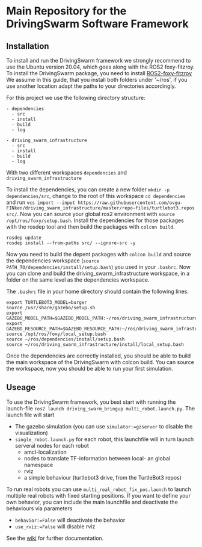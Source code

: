 # Main Repository for the DrivingSwarm Software Framework

## Installation

To install and run the DrivingSwarm framework we strongly recommend to use the Ubuntu version 20.04, which goes along with the ROS2 foxy-fitzroy.
To install the DrivingSwarm package, you need to install [ROS2-foxy-fitzroy](https://docs.ros.org/en/foxy/Installation.html)
We assume in this guide, that you install both folders under '~/ros', if you use another location adapt the paths to your directories accordingly.


For this project we use the following directory structure:
```
- dependencies
  - src
  - install
  - build
  - log

- driving_swarm_infrastructure
  - src
  - install
  - build
  - log
```

With two different workspaces `dependencies` and `driving_swarm_infrastructure`

To install the dependencies, you can create a new folder `mkdir -p dependencies/src`, change to the root of this workspace `cd dependencies` and run  `vcs import --input https://raw.githubusercontent.com/ovgu-FINken/driving_swarm_infrastructure/master/repo-files/turtlebot3.repos src/`.
Now you can source your global ros2 environment with `source /opt/ros/foxy/setup.bash`. Install the dependencies for those packages with the rosdep tool and then build the packages with `colcon build`.
```
rosdep update
rosdep install --from-paths src/ --ignore-src -y
```
Now you need to build the depent packages with `colcon build` and source the dependencies workspace (`source PATH_TO/dependencies/install/setup.bash`) you used in your `.bashrc`.
Now you can clone and build the driving_swarm_infrastructure workspace, in a folder on the same level as the dependencies workspace.

The `.bashrc` file in your home directory should contain the following lines:
```
export TURTLEBOT3_MODEL=burger
source /usr/share/gazebo/setup.sh
export GAZEBO_MODEL_PATH=$GAZEBO_MODEL_PATH:~/ros/driving_swarm_infrastructure/src/driving_swarm_bringup/models/:~/ros/dependencies/install/turtlebot3_gazebo/share/turtlebot3_gazebo/models:~/ros/driving_swarm_representation/src/driving_swarm_representation/models/
export GAZEBO_RESOURCE_PATH=$GAZEBO_RESOURCE_PATH:~/ros/driving_swarm_infrastructure/src/driving_swarm_bringup/worlds/:~/ros/dependencies/install/turtlebot3_gazebo/share/turtlebot3_gazebo/models
source /opt/ros/foxy/local_setup.bash
source ~/ros/dependencies/install/setup.bash
source ~/ros/driving_swarm_infrastructure/install/local_setup.bash
```

Once the dependencies are correctly installed, you should be able to build the main workspace of the DrivingSwarm with colcon build.
You can source the workspace, now you should be able to run your first simulation.


## Useage

To use the DrivingSwarm framework, you best start with running the launch-file `ros2 launch driving_swarm_bringup multi_robot.launch.py`.
The launch file will start
- The gazebo simulation (you can use `simulator:=gzserver` to disable the visualization)
- `single_robot.launch.py` for each robot, this launchfile will in turn launch serveral nodes for each robot
  - amcl-localization
  - nodes to translate TF-information between local- an global namespace
  - rviz
  - a simple behaviour (turtlebot3 drive, from the TurtleBot3 repos)

To run real robots you can use `multi_real_robot_fix_pos.launch` to launch multiple real robots with fixed starting positions.
If you want to define your own behavior, you can include the main launchfile and deactivate the behaviours via parameters
- `behavior:=False` will deactivate the behavior
- `use_rviz:=False` will disable rviz

See the [wiki](https://github.com/ovgu-FINken/driving_swarm_infrastructure/wiki) for further documentation.
